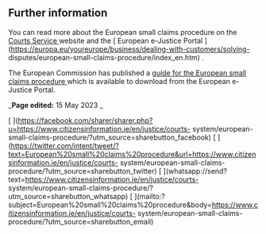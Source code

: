##  Further information

You can read more about the European small claims procedure on the [ Courts
Service ](https://www.courts.ie/european-small-claims-procedure) website and
the [ European e-Justice Portal
](https://europa.eu/youreurope/business/dealing-with-customers/solving-
disputes/european-small-claims-procedure/index_en.htm) .

The European Commission has published a [ guide for the European small claims
procedure ](https://e-justice.europa.eu/42/EN/small_claims) which is available
to download from the European e-Justice Portal.

_**Page edited:** 15 May 2023 _

[
](https://facebook.com/sharer/sharer.php?u=https://www.citizensinformation.ie/en/justice/courts-
system/european-small-claims-procedure/?utm_source=sharebutton_facebook) [
](https://twitter.com/intent/tweet/?text=European%20small%20claims%20procedure&url=https://www.citizensinformation.ie/en/justice/courts-
system/european-small-claims-procedure/?utm_source=sharebutton_twitter) [
](whatsapp://send?text=https://www.citizensinformation.ie/en/justice/courts-
system/european-small-claims-procedure/?utm_source=sharebutton_whatsapp) [
](mailto:?subject=European%20small%20claims%20procedure&body=https://www.citizensinformation.ie/en/justice/courts-
system/european-small-claims-procedure/?utm_source=sharebutton_email) [
](javascript:void\(0\))
